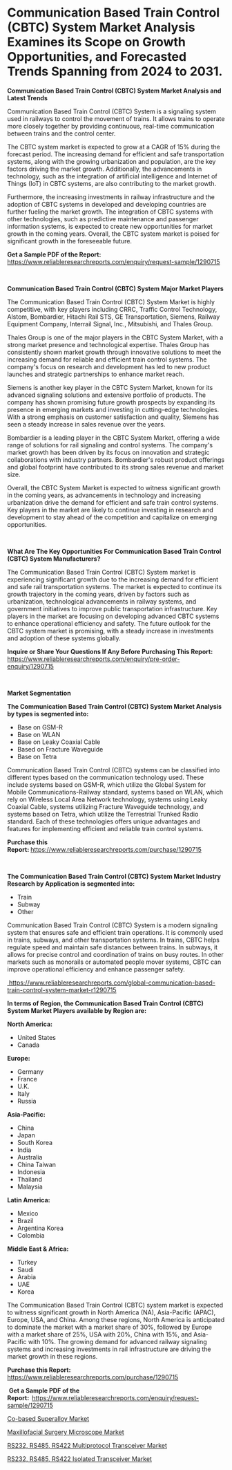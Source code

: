 <p><h1>Communication Based Train Control (CBTC) System Market Analysis Examines its Scope on Growth Opportunities, and Forecasted Trends Spanning from 2024 to 2031.</h1></p><p><strong>Communication Based Train Control (CBTC) System Market Analysis and Latest Trends</strong></p>
<p><p>Communication Based Train Control (CBTC) System is a signaling system used in railways to control the movement of trains. It allows trains to operate more closely together by providing continuous, real-time communication between trains and the control center.</p><p>The CBTC system market is expected to grow at a CAGR of 15% during the forecast period. The increasing demand for efficient and safe transportation systems, along with the growing urbanization and population, are the key factors driving the market growth. Additionally, the advancements in technology, such as the integration of artificial intelligence and Internet of Things (IoT) in CBTC systems, are also contributing to the market growth.</p><p>Furthermore, the increasing investments in railway infrastructure and the adoption of CBTC systems in developed and developing countries are further fueling the market growth. The integration of CBTC systems with other technologies, such as predictive maintenance and passenger information systems, is expected to create new opportunities for market growth in the coming years. Overall, the CBTC system market is poised for significant growth in the foreseeable future.</p></p>
<p><strong>Get a Sample PDF of the Report:&nbsp;</strong> <a href="https://www.reliableresearchreports.com/enquiry/request-sample/1290715">https://www.reliableresearchreports.com/enquiry/request-sample/1290715</a></p>
<p>&nbsp;</p>
<p><strong>Communication Based Train Control (CBTC) System Major Market Players</strong></p>
<p><p>The Communication Based Train Control (CBTC) System Market is highly competitive, with key players including CRRC, Traffic Control Technology, Alstom, Bombardier, Hitachi Rail STS, GE Transportation, Siemens, Railway Equipment Company, Interrail Signal, Inc., Mitsubishi, and Thales Group.</p><p>Thales Group is one of the major players in the CBTC System Market, with a strong market presence and technological expertise. Thales Group has consistently shown market growth through innovative solutions to meet the increasing demand for reliable and efficient train control systems. The company's focus on research and development has led to new product launches and strategic partnerships to enhance market reach.</p><p>Siemens is another key player in the CBTC System Market, known for its advanced signaling solutions and extensive portfolio of products. The company has shown promising future growth prospects by expanding its presence in emerging markets and investing in cutting-edge technologies. With a strong emphasis on customer satisfaction and quality, Siemens has seen a steady increase in sales revenue over the years.</p><p>Bombardier is a leading player in the CBTC System Market, offering a wide range of solutions for rail signaling and control systems. The company's market growth has been driven by its focus on innovation and strategic collaborations with industry partners. Bombardier's robust product offerings and global footprint have contributed to its strong sales revenue and market size.</p><p>Overall, the CBTC System Market is expected to witness significant growth in the coming years, as advancements in technology and increasing urbanization drive the demand for efficient and safe train control systems. Key players in the market are likely to continue investing in research and development to stay ahead of the competition and capitalize on emerging opportunities.</p></p>
<p>&nbsp;</p>
<p><strong>What Are The Key Opportunities For Communication Based Train Control (CBTC) System Manufacturers?</strong></p>
<p><p>The Communication Based Train Control (CBTC) System market is experiencing significant growth due to the increasing demand for efficient and safe rail transportation systems. The market is expected to continue its growth trajectory in the coming years, driven by factors such as urbanization, technological advancements in railway systems, and government initiatives to improve public transportation infrastructure. Key players in the market are focusing on developing advanced CBTC systems to enhance operational efficiency and safety. The future outlook for the CBTC system market is promising, with a steady increase in investments and adoption of these systems globally.</p></p>
<p><strong>Inquire or Share Your Questions If Any Before Purchasing This Report:</strong> <a href="https://www.reliableresearchreports.com/enquiry/pre-order-enquiry/1290715">https://www.reliableresearchreports.com/enquiry/pre-order-enquiry/1290715</a></p>
<p>&nbsp;</p>
<p><strong>Market Segmentation</strong></p>
<p><strong>The Communication Based Train Control (CBTC) System Market Analysis by types is segmented into:</strong></p>
<p><ul><li>Base on GSM-R</li><li>Base on WLAN</li><li>Base on Leaky Coaxial Cable</li><li>Based on Fracture Waveguide</li><li>Base on Tetra</li></ul></p>
<p><p>Communication Based Train Control (CBTC) systems can be classified into different types based on the communication technology used. These include systems based on GSM-R, which utilize the Global System for Mobile Communications-Railway standard, systems based on WLAN, which rely on Wireless Local Area Network technology, systems using Leaky Coaxial Cable, systems utilizing Fracture Waveguide technology, and systems based on Tetra, which utilize the Terrestrial Trunked Radio standard. Each of these technologies offers unique advantages and features for implementing efficient and reliable train control systems.</p></p>
<p><strong>Purchase this Report:&nbsp;</strong><a href="https://www.reliableresearchreports.com/purchase/1290715">https://www.reliableresearchreports.com/purchase/1290715</a></p>
<p>&nbsp;</p>
<p><strong>The Communication Based Train Control (CBTC) System Market Industry Research by Application is segmented into:</strong></p>
<p><ul><li>Train</li><li>Subway</li><li>Other</li></ul></p>
<p><p>Communication Based Train Control (CBTC) System is a modern signaling system that ensures safe and efficient train operations. It is commonly used in trains, subways, and other transportation systems. In trains, CBTC helps regulate speed and maintain safe distances between trains. In subways, it allows for precise control and coordination of trains on busy routes. In other markets such as monorails or automated people mover systems, CBTC can improve operational efficiency and enhance passenger safety.</p></p>
<p><a href="https://www.reliableresearchreports.com/global-communication-based-train-control-system-market-r1290715">&nbsp;https://www.reliableresearchreports.com/global-communication-based-train-control-system-market-r1290715</a></p>
<p><strong>In terms of Region, the Communication Based Train Control (CBTC) System Market Players available by Region are:</strong></p>
<p>
    <p> <strong> North America: </strong>
        <ul>
            <li>United States</li>
            <li>Canada</li>
        </ul>
        </p> 
    <p> <strong> Europe: </strong>
        <ul>
            <li>Germany</li>
            <li>France</li>
            <li>U.K.</li>
            <li>Italy</li>
            <li>Russia</li>
        </ul>
        </p> 
    <p> <strong> Asia-Pacific: </strong>
        <ul>
            <li>China</li>
            <li>Japan</li>
            <li>South Korea</li>
            <li>India</li>
            <li>Australia</li>
            <li>China Taiwan</li>
            <li>Indonesia</li>
            <li>Thailand</li>
            <li>Malaysia</li>
        </ul>
        </p> 
    <p> <strong> Latin America: </strong>
        <ul>
            <li>Mexico</li>
            <li>Brazil</li>
            <li>Argentina Korea</li>
            <li>Colombia</li>
        </ul>
        </p> 
    <p> <strong> Middle East & Africa: </strong>
        <ul>
            <li>Turkey</li>
            <li>Saudi</li>
            <li>Arabia</li>
            <li>UAE</li>
            <li>Korea</li>
        </ul>
    </p>
    </p>
<p><p>The Communication Based Train Control (CBTC) system market is expected to witness significant growth in North America (NA), Asia-Pacific (APAC), Europe, USA, and China. Among these regions, North America is anticipated to dominate the market with a market share of 30%, followed by Europe with a market share of 25%, USA with 20%, China with 15%, and Asia-Pacific with 10%. The growing demand for advanced railway signaling systems and increasing investments in rail infrastructure are driving the market growth in these regions.</p></p>
<p><strong>Purchase this Report: </strong><a href="https://www.reliableresearchreports.com/purchase/1290715">https://www.reliableresearchreports.com/purchase/1290715</a></p>
<p>&nbsp;<strong>Get a Sample PDF of the Report:&nbsp;&nbsp;</strong><a href="https://www.reliableresearchreports.com/enquiry/request-sample/1290715">https://www.reliableresearchreports.com/enquiry/request-sample/1290715</a></p>
<p><strong></strong></p>
<p><p><a href="https://medium.com/@carlahoustonh51/co-based-superalloy-market-trends-a-detailed-study-of-its-market-segmentation-and-analyzing-the-68a2a271b048">Co-based Superalloy Market</a></p><p><a href="https://medium.com/@millerjimk/maxillofacial-surgery-microscope-market-report-by-product-type-high-end-mid-and-low-range-end-5c1574a6c5e6">Maxillofacial Surgery Microscope Market</a></p><p><a href="https://github.com/dylanObrien626/Market-Research-Report-List-1/blob/main/rs232-rs485-rs422-multiprotocol-transceiver-market.md">RS232, RS485, RS422 Multiprotocol Transceiver Market</a></p><p><a href="https://github.com/qndifksd5/Market-Research-Report-List-1/blob/main/rs232-rs485-rs422-isolated-transceiver-market.md">RS232, RS485, RS422 Isolated Transceiver Market</a></p></p>